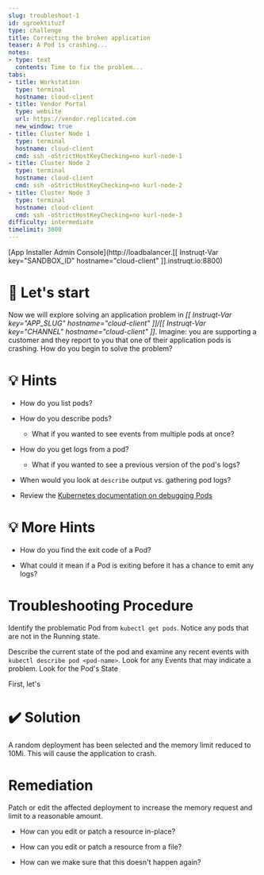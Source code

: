 ```yaml
---
slug: troubleshoot-1
id: sgroektituzf
type: challenge
title: Correcting the broken application
teaser: A Pod is crashing...
notes:
- type: text
  contents: Time to fix the problem...
tabs:
- title: Workstation
  type: terminal
  hostname: cloud-client
- title: Vendor Portal
  type: website
  url: https://vendor.replicated.com
  new_window: true
- title: Cluster Node 1
  type: terminal
  hostname: cloud-client
  cmd: ssh -oStrictHostKeyChecking=no kurl-node-1
- title: Cluster Node 2
  type: terminal
  hostname: cloud-client
  cmd: ssh -oStrictHostKeyChecking=no kurl-node-2
- title: Cluster Node 3
  type: terminal
  hostname: cloud-client
  cmd: ssh -oStrictHostKeyChecking=no kurl-node-3
difficulty: intermediate
timelimit: 3600
---
```

[App Installer Admin Console](http://loadbalancer.[[ Instruqt-Var key="SANDBOX_ID" hostname="cloud-client" ]].instruqt.io:8800)

🚀 Let's start
=================

Now we will explore solving an application problem in *[[ Instruqt-Var key="APP_SLUG" hostname="cloud-client" ]]/[[ Instruqt-Var key="CHANNEL" hostname="cloud-client" ]]*.  Imagine: you are supporting a customer and they report to you that one of their application pods is crashing.  How do you begin to solve the problem?


💡 Hints
=================
- How do you list pods?

- How do you describe pods?
  - What if you wanted to see events from multiple pods at once?

- How do you get logs from a pod?
  - What if you wanted to see a previous version of the pod's logs?

- When would you look at `describe` output vs. gathering pod logs?

- Review the [Kubernetes documentation on debugging Pods](https://kubernetes.io/docs/tasks/debug/debug-application/debug-running-pod/)

💡 More Hints
=================
- How do you find the exit code of a Pod?

- What could it mean if a Pod is exiting before it has a chance to emit any logs?

Troubleshooting Procedure
=================

Identify the problematic Pod from `kubectl get pods`.  Notice any pods that are not in the Running state.

Describe the current state of the pod and examine any recent events with `kubectl describe pod <pod-name>`.  Look for any Events that may indicate a problem.  Look for the Pod's State

First, let's

✔️ Solution
=================
A random deployment has been selected and the memory limit reduced to 10Mi.  This will cause the application to crash.

Remediation
=================
Patch or edit the affected deployment to increase the memory request and limit to a reasonable amount.

- How can you edit or patch a resource in-place?

- How can you edit or patch a resource from a file?

- How can we make sure that this doesn't happen again?
